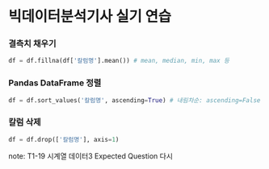 # **빅데이터분석기사 실기 연습**

### 결측치 채우기
```python
df = df.fillna(df['칼럼명'].mean()) # mean, median, min, max 등
```

### Pandas DataFrame 정렬
```python
df = df.sort_values('칼럼명', ascending=True) # 내림차순: ascending=False
```

### 칼럼 삭제
```python
df = df.drop(['칼럼명'], axis=1)
```

note:
T1-19 시계열 데이터3 Expected Question 다시 
